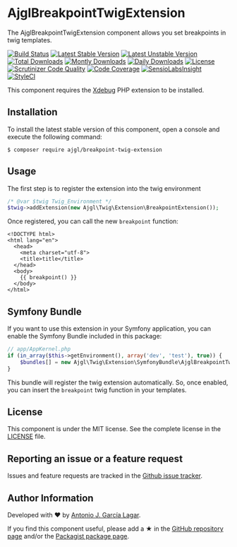 AjglBreakpointTwigExtension
===========================

The AjglBreakpointTwigExtension component allows you set breakpoints in twig templates.

[![Build Status](https://travis-ci.org/ajgarlag/AjglBreakpointTwigExtension.png?branch=master)](https://travis-ci.org/ajgarlag/AjglBreakpointTwigExtension)
[![Latest Stable Version](https://poser.pugx.org/ajgl/breakpoint-twig-extension/v/stable.png)](https://packagist.org/packages/ajgl/breakpoint-twig-extension)
[![Latest Unstable Version](https://poser.pugx.org/ajgl/breakpoint-twig-extension/v/unstable.png)](https://packagist.org/packages/ajgl/breakpoint-twig-extension)
[![Total Downloads](https://poser.pugx.org/ajgl/breakpoint-twig-extension/downloads.png)](https://packagist.org/packages/ajgl/breakpoint-twig-extension)
[![Montly Downloads](https://poser.pugx.org/ajgl/breakpoint-twig-extension/d/monthly.png)](https://packagist.org/packages/ajgl/breakpoint-twig-extension)
[![Daily Downloads](https://poser.pugx.org/ajgl/breakpoint-twig-extension/d/daily.png)](https://packagist.org/packages/ajgl/breakpoint-twig-extension)
[![License](https://poser.pugx.org/ajgl/breakpoint-twig-extension/license.png)](https://packagist.org/packages/ajgl/breakpoint-twig-extension)
[![Scrutinizer Code Quality](https://scrutinizer-ci.com/g/ajgarlag/AjglBreakpointTwigExtension/badges/quality-score.png?b=master)](https://scrutinizer-ci.com/g/ajgarlag/AjglBreakpointTwigExtension/?branch=master)
[![Code Coverage](https://scrutinizer-ci.com/g/ajgarlag/AjglBreakpointTwigExtension/badges/coverage.png?b=master)](https://scrutinizer-ci.com/g/ajgarlag/AjglBreakpointTwigExtension/?branch=master)
[![SensioLabsInsight](https://insight.sensiolabs.com/projects/e0f1276d-6ded-4a20-9b3f-1a7c77a92015/mini.png)](https://insight.sensiolabs.com/projects/e0f1276d-6ded-4a20-9b3f-1a7c77a92015)
[![StyleCI](https://styleci.io/repos/53512207/shield)](https://styleci.io/repos/53512207)

This component requires the [Xdebug] PHP extension to be installed.


Installation
------------

To install the latest stable version of this component, open a console and execute the following command:
```
$ composer require ajgl/breakpoint-twig-extension
```


Usage
-----

The first step is to register the extension into the twig environment
```php
/* @var $twig Twig_Environment */
$twig->addExtension(new Ajgl\Twig\Extension\BreakpointExtension());
```

Once registered, you can call the new `breakpoint` function:
```twig
<!DOCTYPE html>
<html lang="en">
  <head>
    <meta charset="utf-8">
    <title>title</title>
  </head>
  <body>
    {{ breakpoint() }}
  </body>
</html>
```


Symfony Bundle
--------------

If you want to use this extension in your Symfony application, you can enable the
Symfony Bundle included in this package:

```php
// app/AppKernel.php
if (in_array($this->getEnvironment(), array('dev', 'test'), true)) {
    $bundles[] = new Ajgl\Twig\Extension\SymfonyBundle\AjglBreakpointTwigExtensionBundle();
}
```

This bundle will register the twig extension automatically. So, once enabled, you
can insert the `breakpoint` twig function in your templates.


License
-------

This component is under the MIT license. See the complete license in the [LICENSE] file.


Reporting an issue or a feature request
---------------------------------------

Issues and feature requests are tracked in the [Github issue tracker].


Author Information
------------------

Developed with ♥ by [Antonio J. García Lagar].

If you find this component useful, please add a ★ in the [GitHub repository page] and/or the [Packagist package page].

[Xdebug]: https://xdebug.org/
[LICENSE]: LICENSE
[Github issue tracker]: https://github.com/ajgarlag/AjglBreakpointTwigExtension/issues
[Antonio J. García Lagar]: http://aj.garcialagar.es
[GitHub repository page]: https://github.com/ajgarlag/AjglBreakpointTwigExtension
[Packagist package page]: https://packagist.org/packages/ajgl/breakpoint-twig-extension
